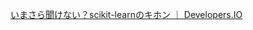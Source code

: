 [いまさら聞けない？scikit-learnのキホン ｜ Developers.IO](http://dev.classmethod.jp/machine-learning/introduction-scikit-learn/)

